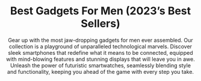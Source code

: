 ---
layout: post
title: Best Gadgets For Men (2023’s Best Sellers)
subtitle: Gear up with the most jaw-dropping gadgets for men ever assembled. Our collection is a playground of unparalleled technological marvels. Discover sleek smartphones that redefine what it means to be connected, equipped with mind-blowing features and stunning displays that will leave you in awe. Unleash the power of futuristic smartwatches, seamlessly blending style and functionality, keeping you ahead of the game with every step you take.
header-img: "img/post/2023/09/copied/gadgets-for-men.jpg"
header-style: text
permalink: "/gadgets-for-men/"
catalog: true
tags:
  - Recipients 
  - Men
---   